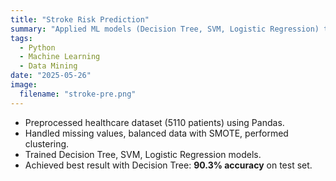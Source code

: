 ```yaml
---
title: "Stroke Risk Prediction"
summary: "Applied ML models (Decision Tree, SVM, Logistic Regression) to predict stroke risk using healthcare dataset."
tags:
  - Python
  - Machine Learning
  - Data Mining
date: "2025-05-26"
image:
  filename: "stroke-pre.png"
---
```


- Preprocessed healthcare dataset (5110 patients) using Pandas.  
- Handled missing values, balanced data with SMOTE, performed clustering.  
- Trained Decision Tree, SVM, Logistic Regression models.  
- Achieved best result with Decision Tree: **90.3% accuracy** on test set.
